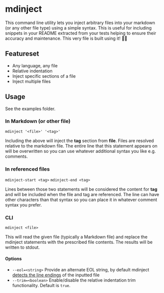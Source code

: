 # mdinject

This command line utility lets you inject arbitrary files into your markdown (or any other file type) using a simple syntax. This is useful for including snippets in your README extracted from your tests helping to ensure their accuracy and maintenance. This very file is built using it! 🐶🥫

## Featureset

- Any language, any file
- Relative indentation
- Inject specific sections of a file
- Inject multiple files

## Usage

See the examples folder.

### In Markdown (or other file)

`md​inject '<file>' '<tag>'`

Including the above will inject the **tag** section from **file**. Files are resolved relative to the markdown file. The entire line that this statement appears on will be overwritten so you can use whatever additional syntax you like e.g. comments.

### In referenced files

`mdinject-start <tag>`
`mdinject-end <tag>`

Lines between those two statements will be considered the content for **tag** and will be included when the file and tag are referenced. The line can have other characters than that syntax so you can place it in whatever comment syntax you prefer.

### CLI

`mdinject <file>`

This will read the given file (typically a Markdown file) and replace the mdinject statements with the prescribed file contents. The results will be written to stdout.

#### Options

- `--eol=<string>` Provide an alternate EOL string, by default mdinject [detects the line endings](https://www.npmjs.com/package/detect-newline) of the inputted file
- `--trim=<boolean>` Enable/disable the relative indentation trim functionality. Default is `true`. 
